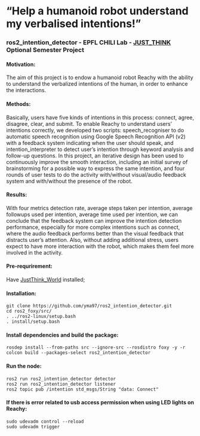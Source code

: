# “Help a humanoid robot understand my verbalised intentions!”
### ros2_intention_detector - EPFL CHILI Lab - [JUST_THINK](https://www.epfl.ch/labs/chili/index-html/research/animatas/justhink/) Optional Semester Project 

#### Motivation: 
The aim of this project is to endow a humanoid robot Reachy with the ability to understand the verbalized intentions of the human, in order to enhance the interactions.

#### Methods: 
Basically, users have five kinds of intentions in this process: connect, agree, disagree, clear, and submit. To enable Reachy to understand users’ intentions correctly, we developed two scripts: speech_recogniser to do automatic speech recognition using Google Speech Recognition API (v2) with a feedback system indicating when the user should speak, and intention_interpreter to detect user’s intention through keyword analysis and follow-up questions. In this project, an iterative design has been used to continuously improve the smooth interaction, including an initial survey of brainstorming for a possible way to express the same intention, and four rounds of user tests to do the activity with/without visual/audio feedback system and with/without the presence of the robot. 

#### Results: 
With four metrics detection rate, average steps taken per intention, average followups used per intention, average time used per intention, we can conclude that the feedback system can improve the intention detection performance, especially for more complex intentions such as connect, where the audio feedback performs better than the visual feedback that distracts user’s attention. Also, without adding additional stress, users expect to have more interaction with the robot, which makes them feel more involved in the activity. 

#### Pre-requrirement: 
Have [JustThink_World](https://github.com/utku-norman/justhink_world) installed;

#### Installation:
```
git clone https://github.com/yma97/ros2_intention_detector.git
cd ros2_foxy/src/
. ../ros2-linux/setup.bash
. install/setup.bash
```
#### Install dependencies and build the package:
```
rosdep install --from-paths src --ignore-src --rosdistro foxy -y -r
colcon build --packages-select ros2_intention_detector
```
#### Run the node:
```
ros2 run ros2_intention_detector detector
ros2 run ros2_intention_detector listener
ros2 topic pub /intention std_msgs/String "data: Connect"
```
#### If there is error related to usb access permission when using LED lights on Reachy:
```
sudo udevadm control --reload
sudo udevadm trigger
```
